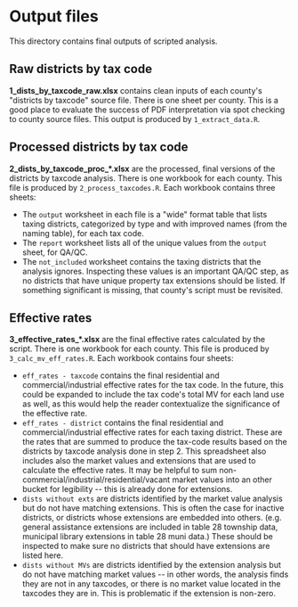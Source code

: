# Output files

This directory contains final outputs of scripted analysis. 

## Raw districts by tax code
**1_dists_by_taxcode_raw.xlsx** contains clean inputs of each county's "districts by taxcode" source file. There is one sheet per county. This is a good place to evaluate the success of PDF interpretation via spot checking to county source files. This output is produced by `1_extract_data.R`.

## Processed districts by tax code
**2_dists_by_taxcode_proc_*.xlsx** are the processed, final versions of the districts by taxcode analysis. There is one workbook for each county. This file is produced by `2_process_taxcodes.R`. Each workbook contains three sheets:

- The `output` worksheet in each file is a "wide" format table that lists taxing districts, categorized by type and with improved names (from the naming table), for each tax code. 
- The `report` worksheet lists all of the unique values from the `output` sheet, for QA/QC. 
- The `not_included` worksheet contains the taxing districts that the analysis ignores. Inspecting these values is an important QA/QC step, as no districts that have unique property tax extensions should be listed. If something significant is missing, that county's script must be revisited.

## Effective rates
**3_effective_rates_*.xlsx** are the final effective rates calculated by the script. There is one workbook for each county. This file is produced by `3_calc_mv_eff_rates.R`. Each workbook contains four sheets:

- `eff_rates - taxcode` contains the final residential and commercial/industrial effective rates for the tax code. In the future, this could be expanded to include the tax code's total MV for each land use as well, as this would help the reader contextualize the significance of the effective rate.
- `eff_rates - district` contains the final residential and commercial/industrial effective rates for each taxing district. These are the rates that are summed to produce the tax-code results based on the districts by taxcode analysis done in step 2. This spreadsheet also includes also the market values and extensions that are used to calculate the effective rates. It may be helpful to sum non-commercial/industrial/residential/vacant market values into an other bucket for legibility -- this is already done for extensions. 
- `dists without exts` are districts identified by the market value analysis but do not have matching extensions. This is often the case for inactive districts, or districts whose extensions are embedded into others. (e.g. general assistance extensions are included in table 28 township data, municipal library extensions in table 28 muni data.) These should be inspected to make sure no districts that should have extensions are listed here.
- `dists without MVs` are districts identified by the extension analysis but do not have matching market values -- in other words, the analysis finds they are not in any taxcodes, or there is no market value located in the taxcodes they are in. This is problematic if the extension is non-zero.
